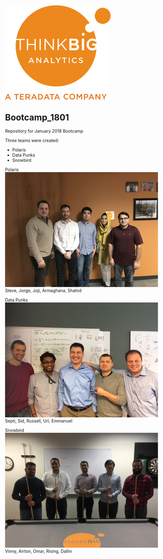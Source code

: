 ![](img/NewLogo.png)
# Bootcamp_1801
Repository for January 2018 Bootcamp

Three teams were created:

*  Polaris
*  Data Punks
*  Snowbird 

Polaris
![](img/IMG_1319.JPG)
Steve, Jorge, Joji, Armaghana, Shahid

Data Punks
![](img/IMG_1323.JPG)
Septi, Sid, Russell, Uri, Emmanuel

Snowbird
![](img/IMG_9834.JPG)
Vinny, Airton, Omar, Rising, Dallin
